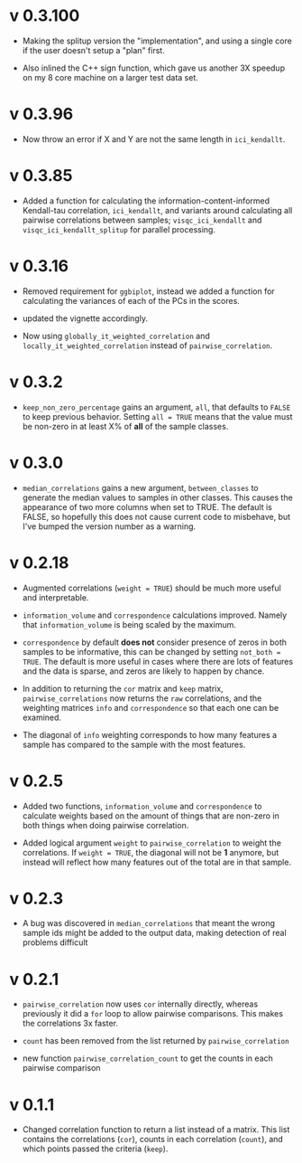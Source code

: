 # v 0.3.100

* Making the splitup version the "implementation", and using a single core if the user doesn't setup a "plan" first.

* Also inlined the C++ sign function, which gave us another 3X speedup on my 8 core machine on a larger test data set.


# v 0.3.96

* Now throw an error if X and Y are not the same length in `ici_kendallt`.

# v 0.3.85

* Added a function for calculating the information-content-informed Kendall-tau
correlation, `ici_kendallt`, and variants around calculating all pairwise correlations
between samples; `visqc_ici_kendallt` and `visqc_ici_kendallt_splitup` for parallel processing.

# v 0.3.16

* Removed requirement for `ggbiplot`, instead we added a function for calculating
the variances of each of the PCs in the scores.

* updated the vignette accordingly.

* Now using `globally_it_weighted_correlation` and `locally_it_weighted_correlation`
instead of `pairwise_correlation`.

# v 0.3.2

* `keep_non_zero_percentage` gains an argument, `all`, that defaults to `FALSE`
to keep previous behavior. Setting `all = TRUE` means that the value must be
non-zero in at least X% of **all** of the sample classes.

# v 0.3.0

* `median_correlations` gains a new argument, `between_classes` to generate the
median values to samples in other classes. This causes the appearance of two
more columns when set to TRUE. The default is FALSE, so hopefully this does not
cause current code to misbehave, but I've bumped the version number as a warning.

# v 0.2.18

* Augmented correlations (`weight = TRUE`) should be much more useful and interpretable.

* `information_volume` and `correspondence` calculations improved. Namely that
`information_volume` is being scaled by the maximum. 

* `correspondence` by default **does not** consider presence of zeros in both
samples to be informative, this can be changed by setting `not_both = TRUE`. The
default is more useful in cases where there are lots of features and the data is
sparse, and zeros are likely to happen by chance.

* In addition to returning the `cor` matrix and `keep` matrix, `pairwise_correlations`
now returns the `raw` correlations, and the weighting matrices `info` and `correspondence`
so that each one can be examined.

* The diagonal of `info` weighting corresponds to how many features a sample has
compared to the sample with the most features.

# v 0.2.5

* Added two functions, `information_volume` and `correspondence` to calculate
weights based on the amount of things that are non-zero in both things when
doing pairwise correlation.

* Added logical argument `weight` to `pairwise_correlation` to weight the correlations. If `weight = TRUE`, the diagonal will not be **1** anymore, but instead will reflect how many features out of the total are in that sample.

# v 0.2.3

* A bug was discovered in `median_correlations` that meant the wrong sample ids
might be added to the output data, making detection of real problems difficult

# v 0.2.1

* `pairwise_correlation` now uses `cor` internally directly, whereas previously
it did a `for` loop to allow pairwise comparisons. This makes the correlations
3x faster.

* `count` has been removed from the list returned by `pairwise_correlation`

* new function `pairwise_correlation_count` to get the counts in each pairwise
comparison
 
# v 0.1.1

* Changed correlation function to return a list instead of a matrix. This
list contains the correlations (`cor`), counts in each correlation (`count`),
and which points passed the criteria (`keep`).
